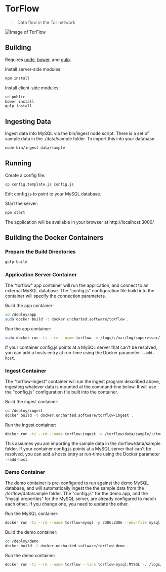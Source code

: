 # TorFlow

> Data flow in the Tor network

![Image of TorFlow](https://github.com/unchartedsoftware/torflow/raw/master/sample.png)

## Building

Requires [node](http://nodejs.org/), [bower](http://bower.io/), and [gulp](http://http://gulpjs.com/).

Install server-side modules:

```bash
npm install
```

Install client-side modules:

```bash
cd public
bower install
gulp install
```

## Ingesting Data

Ingest data into MySQL via the bin/ingest node script. There is a set of sample data in the ./data/sample folder. To import this into your database:

```bash
node bin/ingest data/sample
```

## Running

Create a config file:

```bash
cp config.template.js config.js
```

Edit config.js to point to your MySQL database.

Start the server:

```bash
npm start
```

The application will be available in your browser at http://localhost:3000/

## Building the Docker Containers

### Prepare the Build Directories

```bash
gulp build
```

### Application Server Container

The "torflow" app container will run the application, and connect to an external MySQL database. The "config.js" configuration file build into the container will specify the connection parameters.

Build the app container:

```bash
cd /deploy/app
sudo docker build -t docker.uncharted.software/torflow .
```

Run the app container:

```bash
sudo docker run -ti --rm --name torflow -v /logs/:/var/log/supervisor/ -p 3000:3000 docker.uncharted.software/torflow
```

If your container config.js points at a MySQL server that can't be resolved, you can add a hosts entry at run-time using the Docker parameter `--add-host`.

### Ingest Container

The "torflow-ingest" container will run the ingest program described above, ingesting whatever data is mounted at the command-line below.  It will use the "config.js" configuration file built into the container.

Build the ingest container:

```bash
cd /deploy/ingest
docker build -t docker.uncharted.software/torflow-ingest .
```

Run the ingest container:

```bash
docker run -ti --rm --name torflow-ingest -v /torflow/data/sample/:/torflow/data docker.uncharted.software/torflow-ingest
```

This assumes you are importing the sample data in the /torflow/data/sample folder. If your container config.js points at a MySQL server that can't be resolved, you can add a hosts entry at run-time using the Docker parameter `--add-host`.

### Demo Container

The demo container is pre-configured to run against the demo MySQL database, and will automatically ingest the the sample data from the /torflow/data/sample folder.  The "config.js" for the demo app, and the "mysql.properties" for the MySQL server, are already configured to match each other. If you change one, you need to update the other.

Run the MySQL container:

```bash
docker run -ti --rm --name torflow-mysql -p 3306:3306 --env-file mysql.properties mysql:5.7
```

Build the demo container:

```bash
cd /deploy/demo
docker build -t docker.uncharted.software/torflow-demo .
```

Run the demo container:

```bash
docker run -ti --rm --name torflow --link torflow-mysql:MYSQL -v /logs/:/var/log/supervisor/ -p 3000:3000 docker.uncharted.software/torflow-demo
```
